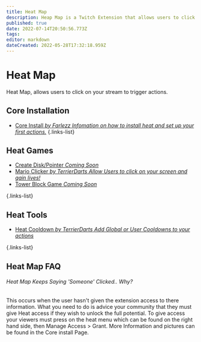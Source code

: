 ```yaml
---
title: Heat Map
description: Heap Map is a Twitch Extension that allows users to click and interact with your stream.
published: true
date: 2022-07-14T20:50:56.773Z
tags: 
editor: markdown
dateCreated: 2022-05-28T17:32:18.959Z
---
```


# Heat Map
Heat Map, allows users to click on your stream to trigger actions. 

## Core Installation

- [Core Install  *by Farlezz* *Infomation on how to install heat and set up your first actions.*](/en/extensions/heat-map/heat-map-core)
{.links-list}

## Heat Games

- [Create Disk/Pointer *Coming Soon*]()
- [Mario Clicker *by TerrierDarts*  *Allow Users to click on your screen and gain lives!*](/en/extensions/heat-map/mario-clicker)
- [Tower Block Game *Coming Soon*]()

{.links-list}

## Heat Tools
- [Heat Cooldown *by TerrierDarts* *Add Global or User Cooldowns to your actions*](/en/extensions/heat-map/heat-cooldown)

{.links-list}

## Heat Map FAQ

###### Heat Map Keeps Saying 'Someone' Clicked.. Why?
This occurs when the user hasn't given the extension access to there information. What you need to do is advice your community that they must give Heat access if they wish to unlock the full potential. To give access your viewers must press on the heat menu which can be found on the right hand side, then Manage Access > Grant. More Information and pictures can be found in the Core install Page.


